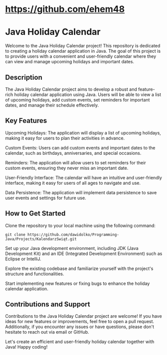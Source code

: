 # https://github.com/ehem48
# Java Holiday Calendar
Welcome to the Java Holiday Calendar project! This repository is dedicated to creating a holiday calendar application in Java. The goal of this project is to provide users with a convenient and user-friendly calendar where they can view and manage upcoming holidays and important dates.

## Description
The Java Holiday Calendar project aims to develop a robust and feature-rich holiday calendar application using Java. Users will be able to view a list of upcoming holidays, add custom events, set reminders for important dates, and manage their schedule effectively.

## Key Features
Upcoming Holidays: The application will display a list of upcoming holidays, making it easy for users to plan their activities in advance.

Custom Events: Users can add custom events and important dates to the calendar, such as birthdays, anniversaries, and special occasions.

Reminders: The application will allow users to set reminders for their custom events, ensuring they never miss an important date.

User-Friendly Interface: The calendar will have an intuitive and user-friendly interface, making it easy for users of all ages to navigate and use.

Data Persistence: The application will implement data persistence to save user events and settings for future use.

## How to Get Started
Clone the repository to your local machine using the following command:
```
git clone https://github.com/dawidolko/Programming-Java/Projects/KalendarzSwiąt.git
```
Set up your Java development environment, including JDK (Java Development Kit) and an IDE (Integrated Development Environment) such as Eclipse or IntelliJ.

Explore the existing codebase and familiarize yourself with the project's structure and functionalities.

Start implementing new features or fixing bugs to enhance the holiday calendar application.

## Contributions and Support
Contributions to the Java Holiday Calendar project are welcome! If you have ideas for new features or improvements, feel free to open a pull request. Additionally, if you encounter any issues or have questions, please don't hesitate to reach out via email or GitHub.

Let's create an efficient and user-friendly holiday calendar together with Java! Happy coding!
